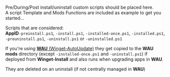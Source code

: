 Pre/During/Post install/uninstall custom scripts should be placed here.  
A script Template and Mods Functions are included as example to get you started...  

Scripts that are considered:  
**AppID**`-preinstall.ps1`, `-install.ps1`, `-installed-once.ps1`, `-installed.ps1`, `-preuninstall.ps1`, `-uninstall.ps1` or `-uninstalled.ps1`  

If you're using [**WAU** (Winget-AutoUpdate)](https://github.com/Romanitho/Winget-AutoUpdate) they get copied to the **WAU mods** directory (except `-installed-once.ps1`  and `-uninstall.ps1`) if deployed from **Winget-Install** and also runs when upgrading apps in **WAU**.

They are deleted on an uninstall (if not centrally managed in **WAU**)
